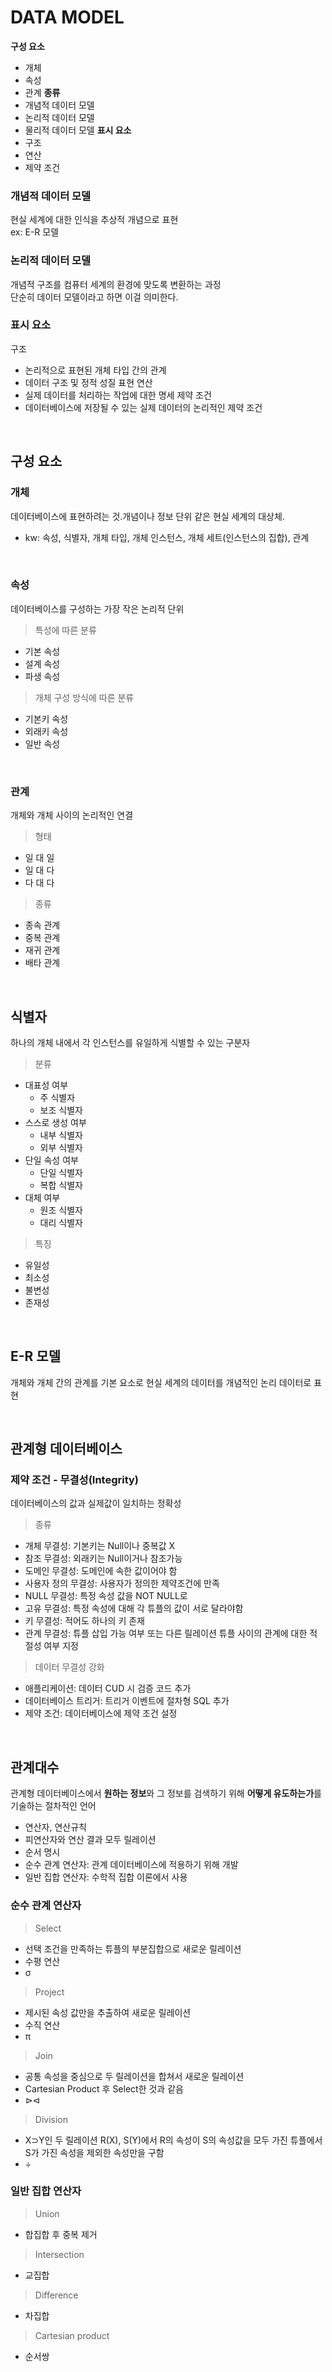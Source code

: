 # DATA MODEL

**구성 요소**
- 개체
- 속성
- 관계
**종류**
- 개념적 데이터 모델
- 논리적 데이터 모델
- 물리적 데이터 모델
**표시 요소**
- 구조
- 연산
- 제약 조건

### 개념적 데이터 모델
현실 세계에 대한 인식을 추상적 개념으로 표현   
ex: E-R 모델

### 논리적 데이터 모델
개념적 구조를 컴퓨터 세계의 환경에 맞도록 변환하는 과정   
단순히 데이터 모델이라고 하면 이걸 의미한다.

### 표시 요소
구조
- 논리적으로 표현된 개체 타입 간의 관계
- 데이터 구조 및 정적 성질 표현
연산
- 실제 데이터를 처리하는 작업에 대한 명세
제약 조건
- 데이터베이스에 저장될 수 있는 실제 데이터의 논리적인 제약 조건

<br/>

## 구성 요소

### 개체
데이터베이스에 표현하려는 것.개념이나 정보 단위 같은 현실 세계의 대상체. 
- kw: 속성, 식별자, 개체 타입, 개체 인스턴스, 개체 세트(인스턴스의 집합), 관계

<br/>

### 속성
데이터베이스를 구성하는 가장 작은 논리적 단위   

> 특성에 따른 분류

- 기본 속성
- 설계 속성
- 파생 속성

> 개체 구성 방식에 따른 분류
- 기본키 속성
- 외래키 속성
- 일반 속성

<br/>

### 관계
개체와 개체 사이의 논리적인 연결   

> 형태

- 일 대 일
- 일 대 다
- 다 대 다

> 종류
- 종속 관계
- 중복 관계
- 재귀 관계
- 배타 관계

<br/>

## 식별자
하나의 개체 내에서 각 인스턴스를 유일하게 식별할 수 있는 구분자   

> 분류

- 대표성 여부
    - 주 식별자
    - 보조 식별자
- 스스로 생성 여부
    - 내부 식별자
    - 외부 식별자
- 단일 속성 여부
    - 단일 식별자
    - 복합 식별자
- 대체 여부
    - 원조 식별자
    - 대리 식별자

> 특징

- 유일성
- 최소성
- 불변성
- 존재성

<br/>

## E-R 모델
개체와 개체 간의 관계를 기본 요소로 현실 세계의 데이터를 개념적인 논리 데이터로 표현

<br/>

## 관계형 데이터베이스

### 제약 조건 - 무결성(Integrity)
데이터베이스의 값과 실제값이 일치하는 정확성

> 종류

- 개체 무결성: 기본키는 Null이나 중복값 X
- 참조 무결성: 외래키는 Null이거나 참조가능
- 도메인 무결성: 도메인에 속한 값이어야 함
- 사용자 정의 무결성: 사용자가 정의한 제약조건에 만족
- NULL 무결성: 특정 속성 값을 NOT NULL로
- 고유 무결성: 특정 속성에 대해 각 튜플의 값이 서로 달라야함
- 키 무결성: 적어도 하나의 키 존재
- 관계 무결성: 튜플 삽입 가능 여부 또는 다른 릴레이션 튜플 사이의 관계에 대한 적절성 여부 지정

> 데이터 무결성 강화

- 애플리케이션: 데이터 CUD 시 검증 코드 추가
- 데이터베이스 트리거: 트리거 이벤트에 절차형 SQL 추가
- 제약 조건: 데이터베이스에 제약 조건 설정

<br/>

## 관계대수

관계형 데이터베이스에서 **원하는 정보**와 그 정보를 검색하기 위해 **어떻게 유도하는가**를 기술하는 절차적인 언어
- 연산자, 연산규칙
- 피연산자와 연산 결과 모두 릴레이션
- 순서 명시
- 순수 관계 연산자: 관계 데이터베이스에 적용하기 위해 개발
- 일반 집합 연산자: 수학적 집합 이론에서 사용
   

### 순수 관계 연산자

> Select

- 선택 조건을 만족하는 튜플의 부분집합으로 새로운 릴레이션
- 수평 연산
- σ

> Project

- 제시된 속성 값만을 추출하여 새로운 릴레이션
- 수직 연산
- π

> Join

- 공통 속성을 중심으로 두 릴레이션을 합쳐서 새로운 릴레이션
- Cartesian Product 후 Select한 것과 같음
- ⊳⊲

> Division

- X⊃Y인 두 릴레이션 R(X), S(Y)에서 R의 속성이 S의 속성값을 모두 가진 튜플에서 S가 가진 속성을 제외한 속성만을 구함
- ÷

### 일반 집합 연산자

> Union

- 합집합 후 중복 제거

> Intersection

- 교집합

> Difference

- 차집합

> Cartesian product

- 순서쌍